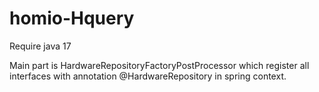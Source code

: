 # homio-Hquery

Require java 17

Main part is HardwareRepositoryFactoryPostProcessor which register all interfaces with annotation @HardwareRepository in spring context.
